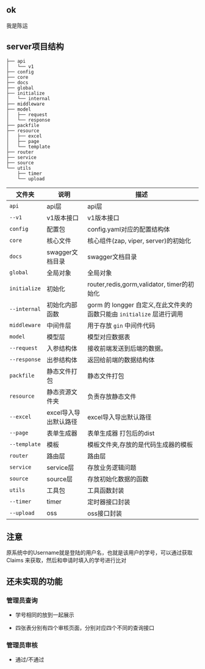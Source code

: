 ## ok
我是陈运
## server项目结构

```shell
├── api
│   └── v1
├── config
├── core
├── docs
├── global
├── initialize
│   └── internal
├── middleware
├── model
│   ├── request
│   └── response
├── packfile
├── resource
│   ├── excel
│   ├── page
│   └── template
├── router
├── service
├── source
└── utils
    ├── timer
    └── upload
```

| 文件夹       | 说明                    | 描述                        |
| ------------ | ----------------------- | --------------------------- |
| `api`        | api层                   | api层 |
| `--v1`       | v1版本接口              | v1版本接口                  |
| `config`     | 配置包                  | config.yaml对应的配置结构体 |
| `core`       | 核心文件                | 核心组件(zap, viper, server)的初始化 |
| `docs`       | swagger文档目录         | swagger文档目录 |
| `global`     | 全局对象                | 全局对象 |
| `initialize` | 初始化 | router,redis,gorm,validator, timer的初始化 |
| `--internal` | 初始化内部函数 | gorm 的 longger 自定义,在此文件夹的函数只能由 `initialize` 层进行调用 |
| `middleware` | 中间件层 | 用于存放 `gin` 中间件代码 |
| `model`      | 模型层                  | 模型对应数据表              |
| `--request`  | 入参结构体              | 接收前端发送到后端的数据。  |
| `--response` | 出参结构体              | 返回给前端的数据结构体      |
| `packfile`   | 静态文件打包            | 静态文件打包 |
| `resource`   | 静态资源文件夹          | 负责存放静态文件                |
| `--excel` | excel导入导出默认路径 | excel导入导出默认路径 |
| `--page` | 表单生成器 | 表单生成器 打包后的dist |
| `--template` | 模板 | 模板文件夹,存放的是代码生成器的模板 |
| `router`     | 路由层                  | 路由层 |
| `service`    | service层               | 存放业务逻辑问题 |
| `source` | source层 | 存放初始化数据的函数 |
| `utils`      | 工具包                  | 工具函数封装            |
| `--timer` | timer | 定时器接口封装 |
| `--upload`      | oss                  | oss接口封装        |

## 注意
原系统中的Username就是登陆的用户名，也就是该用户的学号，可以通过获取 Claims 来获取，然后和申请时填入的学号进行比对

## 还未实现的功能

### 管理员查询
 - 学号相同的放到一起展示

 - 四张表分别有四个审核页面，分别对应四个不同的查询接口

### 管理员审核

 - 通过/不通过